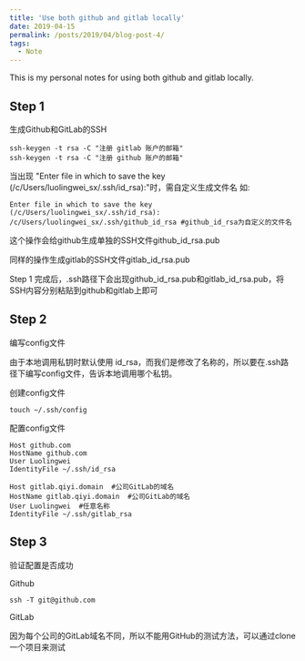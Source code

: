 ```yaml
---
title: 'Use both github and gitlab locally'
date: 2019-04-15
permalink: /posts/2019/04/blog-post-4/
tags:
  - Note
---
```


This is my personal notes for using both github and gitlab locally.


Step 1
------
生成Github和GitLab的SSH

```shell
ssh-keygen -t rsa -C "注册 gitlab 账户的邮箱"
ssh-keygen -t rsa -C "注册 github 账户的邮箱"
```
当出现 "Enter file in which to save the key (/c/Users/luolingwei_sx/.ssh/id_rsa):"时，需自定义生成文件名
如: 
```shell
Enter file in which to save the key (/c/Users/luolingwei_sx/.ssh/id_rsa): /c/Users/luolingwei_sx/.ssh/github_id_rsa #github_id_rsa为自定义的文件名
```
这个操作会给github生成单独的SSH文件github_id_rsa.pub  

同样的操作生成gitlab的SSH文件gitlab_id_rsa.pub  

Step 1 完成后，.ssh路径下会出现github_id_rsa.pub和gitlab_id_rsa.pub，将SSH内容分别粘贴到github和gitlab上即可


Step 2
------
编写config文件

由于本地调用私钥时默认使用 id_rsa，而我们是修改了名称的，所以要在.ssh路径下编写config文件，告诉本地调用哪个私钥。

创建config文件
```shell
touch ~/.ssh/config
```

配置config文件
```shell
Host github.com
HostName github.com
User Luolingwei
IdentityFile ~/.ssh/id_rsa

Host gitlab.qiyi.domain  #公司GitLab的域名
HostName gitlab.qiyi.domain  #公司GitLab的域名
User Luolingwei  #任意名称
IdentityFile ~/.ssh/gitlab_rsa
```


Step 3
------
验证配置是否成功

Github

```shell
ssh -T git@github.com
```

GitLab

因为每个公司的GitLab域名不同，所以不能用GitHub的测试方法，可以通过clone一个项目来测试
